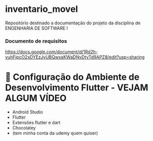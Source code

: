 # inventario_movel
Repositório destinado a documentação do projeto da disciplina de ENGENHARIA DE SOFTWARE I


### Documento de requisitos
https://docs.google.com/document/d/1Rd2h-vuhFjpcO2xDYEzJyUBQwxaKWaDNvDtyTd9APZ8/edit?usp=sharing

# 📱 Configuração do Ambiente de Desenvolvimento Flutter - VEJAM ALGUM VÍDEO

- Android Studio
- Flutter
- Extensões flutter e dart
- Chocolatey
- (tem minha conta da udemy quem quiser)
